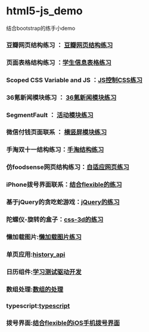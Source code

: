 # html5-js_demo
结合bootstrap的练手小demo
### 豆瓣网页结构练习 ： [豆瓣网页结构练习](https://github.com/CChanggg/html5-js_demo/tree/master/learn_douban)   
### 页面表格结构练习 ：[学生信息表格练习](https://github.com/CChanggg/html5-js_demo/blob/master/students%20(1).html) 
### Scoped CSS Variable and JS ：[JS控制CSS练习](https://github.com/CChanggg/html5-js_demo/blob/master/css_variables.html)
### 36氪新闻模块练习 ： [36氪新闻模块练习](https://github.com/CChanggg/html5-js_demo/blob/master/1.html) 
### SegmentFault ： [活动模块练习](https://github.com/CChanggg/html5-js_demo/blob/master/event.html) 
### 微信付钱页面联系 ： [横竖屏模块练习](https://github.com/CChanggg/html5-js_demo/tree/master/wechat)
### 手淘双十一结构练习：[手淘结构练习](https://github.com/CChanggg/html5-js_demo/tree/master/taobao_flexible) 
### 仿foodsense网页结构练习：[自适应网页练习](https://github.com/CChanggg/html5-js_demo/tree/master/foodsense) 
### iPhone拨号界面联系：[结合flexible的练习](https://github.com/CChanggg/html5-js_demo/blob/master/phone.html) 
### 基于jQuery的贪吃蛇游戏：[jQuery的练习](https://github.com/CChanggg/html5-js_demo/blob/master/snake.html) 
### 陀螺仪-旋转的盒子：[css-3d的练习](https://github.com/CChanggg/html5-js_demo/blob/master/index.html) 
### 懒加载图片:[懒加载图片练习](https://github.com/CChanggg/html5-js_demo/tree/master/lazy_load)
### 单页应用:[history_api](https://github.com/CChanggg/html5-js_demo/tree/master/history_api)
### 日历组件:[学习测试驱动开发](https://github.com/CChanggg/html5-js_demo/tree/master/datapicker)
### 数组处理:[数组的处理](https://github.com/CChanggg/html5-js_demo/blob/master/flattern_uniq_sort.html)
### typescript:[typescript](https://github.com/CChanggg/html5-js_demo/tree/master/try-typescript)
### 拨号界面:[结合flexible的iOS手机拨号界面](https://github.com/CChanggg/html5-js_demo/blob/master/phone.html)
	
	
